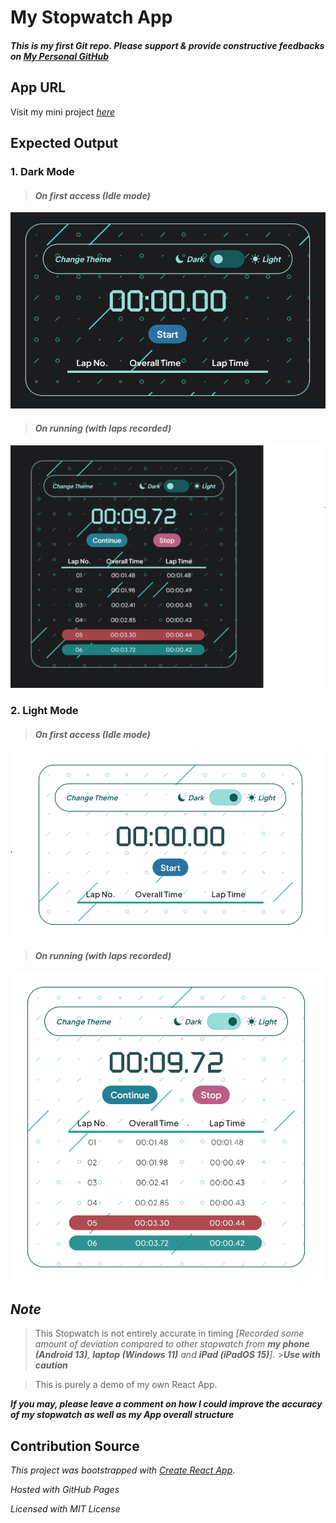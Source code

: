 # My Stopwatch App

#### _This is my first Git repo. Please support & provide constructive feedbacks on [My Personal GitHub](https://github.com/Thomas-Hoang-04)_

## App URL

Visit my mini project [_here_](https://thomas-hoang-04.github.io/stopwatch/)

## Expected Output

### 1. Dark Mode

> #### _On first access (Idle mode)_

![Stopwatch in Idle mode - Dark theme](https://raw.githubusercontent.com/Thomas-Hoang-04/stopwatch/main/public/demo/stopwatch-demo-darkmodeidle.png)

> #### _On running (with laps recorded)_

![Stopwatch in Active mode - Dark theme](https://raw.githubusercontent.com/Thomas-Hoang-04/stopwatch/main/public/demo/stopwatch-demo-darkmoderunning.png)

### 2. Light Mode

> #### _On first access (Idle mode)_

![Stopwatch in Idle mode - Light theme](https://raw.githubusercontent.com/Thomas-Hoang-04/stopwatch/main/public/demo/Stopwatch-demo-lightmodeidle.png)

> #### _On running (with laps recorded)_

![Stopwatch in Active mode - Light theme](https://raw.githubusercontent.com/Thomas-Hoang-04/stopwatch/main/public/demo/Stopwatch-demo-lightmoderunning.png)

## _**Note**_

> This Stopwatch is not entirely accurate in timing _[Recorded some amount of deviation compared to other stopwatch from **my phone (Android 13)**, **laptop (Windows 11)** and **iPad (iPadOS 15)**]_. >_**Use with caution**_

> This is purely a demo of my own React App. 

_**If you may, please leave a comment on how I could improve the accuracy of my stopwatch as well as my App overall structure**_

## Contribution Source

_This project was bootstrapped with_ [_Create React App_](https://github.com/facebook/create-react-app).

_Hosted with GitHub Pages_

_Licensed with MIT License_

